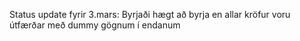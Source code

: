 Status update fyrir 3.mars:
  Byrjaði hægt að byrja en allar kröfur voru útfærðar með dummy gögnum í endanum
